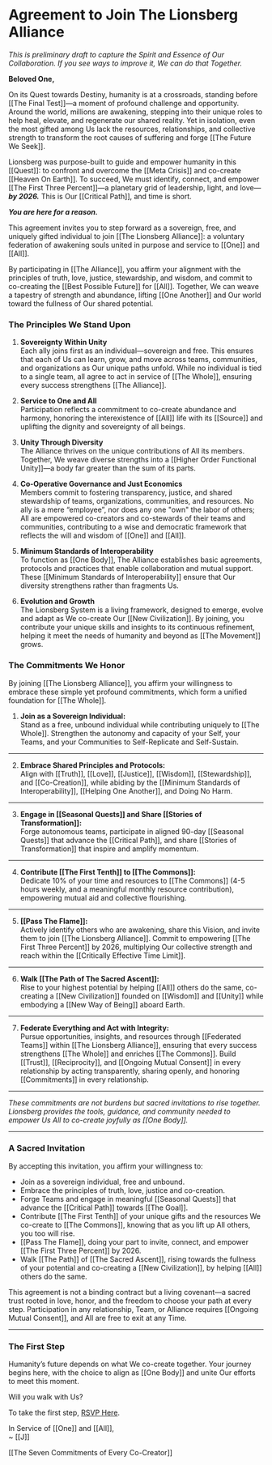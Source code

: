 # **Agreement to Join The Lionsberg Alliance**
*This is preliminary draft to capture the Spirit and Essence of Our Collaboration. If you see ways to improve it, We can do that Together.*
 
**Beloved One,**

On its Quest towards Destiny, humanity is at a crossroads, standing before [[The Final Test]]—a moment of profound challenge and opportunity. Around the world, millions are awakening, stepping into their unique roles to help heal, elevate, and regenerate our shared reality. Yet in isolation, even the most gifted among Us lack the resources, relationships, and collective strength to transform the root causes of suffering and forge [[The Future We Seek]].

Lionsberg was purpose-built to guide and empower humanity in this [[Quest]]: to confront and overcome the [[Meta Crisis]] and co-create [[Heaven On Earth]]. To succeed, We must identify, connect, and empower [[The First Three Percent]]—a planetary grid of leadership, light, and love—_**by 2026.**_ This is Our [[Critical Path]], and time is short.

_**You are here for a reason.**_

This agreement invites you to step forward as a sovereign, free, and uniquely gifted individual to join [[The Lionsberg Alliance]]: a voluntary federation of awakening souls united in purpose and service to [[One]] and [[All]].

By participating in [[The Alliance]], you affirm your alignment with the principles of truth, love, justice, stewardship, and wisdom, and commit to co-creating the [[Best Possible Future]] for [[All]]. Together, We can weave a tapestry of strength and abundance, lifting [[One Another]] and Our world toward the fullness of Our shared potential.

### **The Principles We Stand Upon**

1. **Sovereignty Within Unity**  
    Each ally joins first as an individual—sovereign and free. This ensures that each of Us can learn, grow, and move across teams, communities, and organizations as Our unique paths unfold. While no individual is tied to a single team, all agree to act in service of [[The Whole]], ensuring every success strengthens [[The Alliance]].
    
2. **Service to One and All**  
    Participation reflects a commitment to co-create abundance and harmony, honoring the interexistence of [[All]] life with its [[Source]] and uplifting the dignity and sovereignty of all beings.
    
3. **Unity Through Diversity**  
    The Alliance thrives on the unique contributions of All its members. Together, We weave diverse strengths into a [[Higher Order Functional Unity]]—a body far greater than the sum of its parts. 
    
4. **Co-Operative Governance and Just Economics**  
	Members commit to fostering transparency, justice, and shared stewardship of teams, organizations, communities, and resources. No ally is a mere “employee”, nor does any one "own" the labor of others; All are empowered co-creators and co-stewards of their teams and communities, contributing to a wise and democratic framework that reflects the will and wisdom of [[One]] and [[All]].  
    
5. **Minimum Standards of Interoperability**  
	To function as [[One Body]], The Alliance establishes basic agreements, protocols and practices that enable collaboration and mutual support. These [[Minimum Standards of Interoperability]] ensure that Our diversity strengthens rather than fragments Us.
    
6. **Evolution and Growth**  
    The Lionsberg System is a living framework, designed to emerge, evolve and adapt as We co-create Our [[New Civilization]]. By joining, you contribute your unique skills and insights to its continuous refinement, helping it meet the needs of humanity and beyond as [[The Movement]] grows.
        

### **The Commitments We Honor**

By joining [[The Lionsberg Alliance]], you affirm your willingness to embrace these simple yet profound commitments, which form a unified foundation for [[The Whole]].

1. **Join as a Sovereign Individual:**  
    Stand as a free, unbound individual while contributing uniquely to [[The Whole]]. Strengthen the autonomy and capacity of your Self, your Teams, and your Communities to Self-Replicate and Self-Sustain. 

---

2. **Embrace Shared Principles and Protocols:**  
    Align with [[Truth]], [[Love]], [[Justice]], [[Wisdom]], [[Stewardship]], and [[Co-Creation]], while abiding by the [[Minimum Standards of Interoperability]], [[Helping One Another]], and Doing No Harm. 

---

3. **Engage in [[Seasonal Quests]] and Share [[Stories of Transformation]]:**  
    Forge autonomous teams, participate in aligned 90-day [[Seasonal Quests]] that advance the [[Critical Path]], and share [[Stories of Transformation]] that inspire and amplify momentum. 

---

4. **Contribute [[The First Tenth]] to [[The Commons]]:**  
    Dedicate 10% of your time and resources to [[The Commons]] (4-5 hours weekly, and a meaningful monthly resource contribution), empowering mutual aid and collective flourishing. 

---

5. **[[Pass The Flame]]:**  
    Actively identify others who are awakening, share this Vision, and invite them to join [[The Lionsberg Alliance]]. Commit to empowering [[The First Three Percent]] by 2026, multiplying Our collective strength and reach within the [[Critically Effective Time Limit]].

---

6. **Walk [[The Path of The Sacred Ascent]]:**  
    Rise to your highest potential by helping [[All]] others do the same, co-creating a [[New Civilization]] founded on [[Wisdom]] and [[Unity]] while embodying a [[New Way of Being]] aboard Earth.

 
---

7. **Federate Everything and Act with Integrity:**  
    Pursue opportunities, insights, and resources through [[Federated Teams]] within [[The Lionsberg Alliance]], ensuring that every success strengthens [[The Whole]] and enriches [[The Commons]]. Build [[Trust]], [[Reciprocity]], and [[Ongoing Mutual Consent]] in every relationship by acting transparently, sharing openly, and honoring [[Commitments]] in every relationship. 

---

_These commitments are not burdens but sacred invitations to rise together. Lionsberg provides the tools, guidance, and community needed to empower Us All to co-create joyfully as [[One Body]]._

---

### **A Sacred Invitation**

By accepting this invitation, you affirm your willingness to:

- Join as a sovereign individual, free and unbound.
- Embrace the principles of truth, love, justice and co-creation.
- Forge Teams and engage in meaningful [[Seasonal Quests]] that advance the [[Critical Path]] towards [[The Goal]]. 
- Contribute [[The First Tenth]] of your unique gifts and the resources We co-create to [[The Commons]], knowing that as you lift up All others, you too will rise.
- [[Pass The Flame]], doing your part to invite, connect, and empower [[The First Three Percent]] by 2026. 
- Walk [[The Path]] of [[The Sacred Ascent]], rising towards the fullness of your potential and co-creating a [[New Civilization]], by helping [[All]] others do the same. 

This agreement is not a binding contract but a living covenant—a sacred trust rooted in love, honor, and the freedom to choose your path at every step. Participation in any relationship, Team, or Alliance requires [[Ongoing Mutual Consent]], and All are free to exit at any Time. 

---
### **The First Step**

Humanity’s future depends on what We co-create together. Your journey begins here, with the choice to align as [[One Body]] and unite Our efforts to meet this moment. 

Will you walk with Us?

To take the first step, [RSVP Here](https://docs.google.com/forms/d/e/1FAIpQLSeRTdzUwK9bvQMvC3EKKZANLCHTNz1ccojy3hbPUlZ80zOrgw/viewform?usp=header).

In Service of [[One]] and [[All]],  
~ [[J]]

[[The Seven Commitments of Every Co-Creator]] 